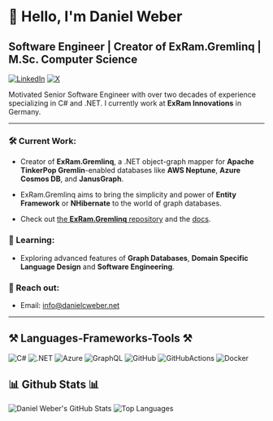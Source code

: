 
# 👋 Hello, I'm Daniel Weber

## Software Engineer | Creator of ExRam.Gremlinq | M.Sc. Computer Science

[![LinkedIn](https://img.shields.io/badge/LinkedIn-0077B5?style=for-the-badge&logo=linkedin&logoColor=white)](https://www.linkedin.com/in/danielcweber/)
[![X](https://img.shields.io/badge/X-1DA1F2?style=for-the-badge&logo=x&logoColor=white)](https://x.com/danielcweber)

Motivated Senior Software Engineer with over two decades of experience specializing in C# and .NET. I currently work at **ExRam Innovations** in Germany.

---

### 🛠️ Current Work:
- Creator of **ExRam.Gremlinq**, a .NET object-graph mapper for **Apache TinkerPop Gremlin**-enabled databases like **AWS Neptune**, **Azure Cosmos DB**, and **JanusGraph**. 

- ExRam.Gremlinq aims to bring the simplicity and power of **Entity Framework** or **NHibernate** to the world of graph databases.

- Check out [the **ExRam.Gremlinq** repository](https://github.com/Gremlinq/ExRam.Gremlinq) and the [docs](https://docs.gremlinq.net).

### 🌱 Learning:
- Exploring advanced features of **Graph Databases**, **Domain Specific Language Design** and **Software Engineering**.

### 📧 Reach out:
- Email: info@danielcweber.net
  
---

## ⚒️ Languages-Frameworks-Tools ⚒️
![C#](https://skillicons.dev/icons?i=cs)
![.NET](https://skillicons.dev/icons?i=dotnet)
![Azure](https://skillicons.dev/icons?i=azure)
![GraphQL](https://skillicons.dev/icons?i=graphql)
![GitHub](https://skillicons.dev/icons?i=github)
![GitHubActions](https://skillicons.dev/icons?i=githubactions)
![Docker](https://skillicons.dev/icons?i=docker)


## 📊 Github Stats 📊

![Daniel Weber's GitHub Stats](https://github-readme-stats.vercel.app/api?username=danielcweber&show_icons=true&theme=radical)
![Top Languages](https://github-readme-stats.vercel.app/api/top-langs/?username=danielcweber&show_icons=true&theme=radical)
